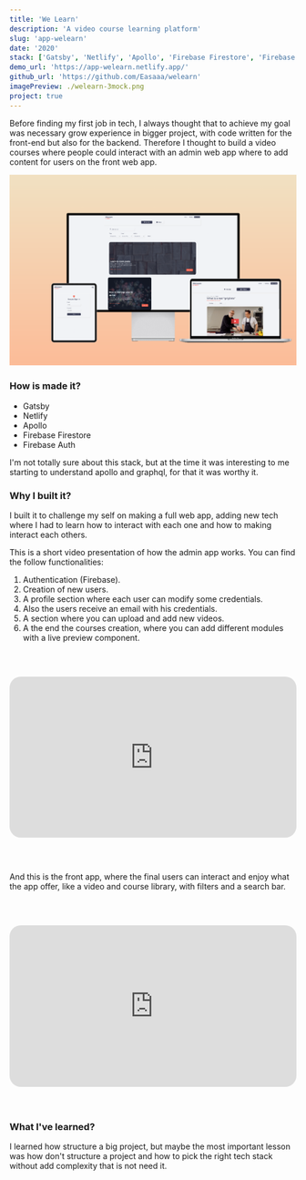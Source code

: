 ```yaml
---
title: 'We Learn'
description: 'A video course learning platform'
slug: 'app-welearn'
date: '2020'
stack: ['Gatsby', 'Netlify', 'Apollo', 'Firebase Firestore', 'Firebase Auth']
demo_url: 'https://app-welearn.netlify.app/'
github_url: 'https://github.com/Easaaa/welearn'
imagePreview: ./welearn-3mock.png
project: true
---
```


Before finding my first job in tech, I always thought that to achieve my goal was necessary grow experience in bigger project, with
code written for the front-end but also for the backend.
Therefore I thought to build a video courses where people could interact with an admin web app where to add content for users on
the front web app.

![](./welearn-3mock.png)

### How is made it?

- Gatsby
- Netlify
- Apollo
- Firebase Firestore
- Firebase Auth

I'm not totally sure about this stack, but at the time it was interesting to me starting to understand apollo and graphql, for that it was worthy it.

### Why I built it?

I built it to challenge my self on making a full web app, adding new tech where I had to learn how to interact with each one and how to
making interact each others.

This is a short video presentation of how the admin app works. You can find the follow functionalities:

1. Authentication (Firebase).
2. Creation of new users.
3. A profile section where each user can modify some credentials.
4. Also the users receive an email with his credentials.
5. A section where you can upload and add new videos.
6. A the end the courses creation, where you can add different modules with a live preview component.

<div class="wistia_responsive_padding" style="padding:56.25% 0 0 0;position:relative;margin:60px 0;border-radius:20px;"><div class="wistia_responsive_wrapper" style="height:100%;left:0;position:absolute;top:0;width:100%;"><iframe src="https://fast.wistia.net/embed/iframe/x5863jmz3c?videoFoam=true" title="Admin Trailer Video" allow="autoplay; fullscreen" allowtransparency="true" frameborder="0" scrolling="no" class="wistia_embed" name="wistia_embed" allowfullscreen msallowfullscreen width="100%" height="100%" style="border-radius:20px; max-width: 720px;max-height: 480px;"></iframe></div></div>
<script src="https://fast.wistia.net/assets/external/E-v1.js" async></script>

And this is the front app, where the final users can interact and enjoy what the app offer, like a video and course library, with filters and a search bar.

<div class="wistia_responsive_padding" style="padding:56.25% 0 0 0;position:relative;margin:60px 0;border-radius:20px;"><div class="wistia_responsive_wrapper" style="height:100%;left:0;position:absolute;top:0;width:100%;"><iframe src="https://fast.wistia.net/embed/iframe/pclej2m5yq?videoFoam=true" title="App Trailer Video" allow="autoplay; fullscreen" allowtransparency="true" frameborder="0" scrolling="no" class="wistia_embed" name="wistia_embed" allowfullscreen msallowfullscreen width="100%" height="100%" style="border-radius:20px; max-width: 720px;max-height: 480px;"></iframe></div></div>
<script src="https://fast.wistia.net/assets/external/E-v1.js" async></script>

### What I've learned?

I learned how structure a big project, but maybe the most important lesson was how don't structure a project and how to pick the right
tech stack without add complexity that is not need it.

